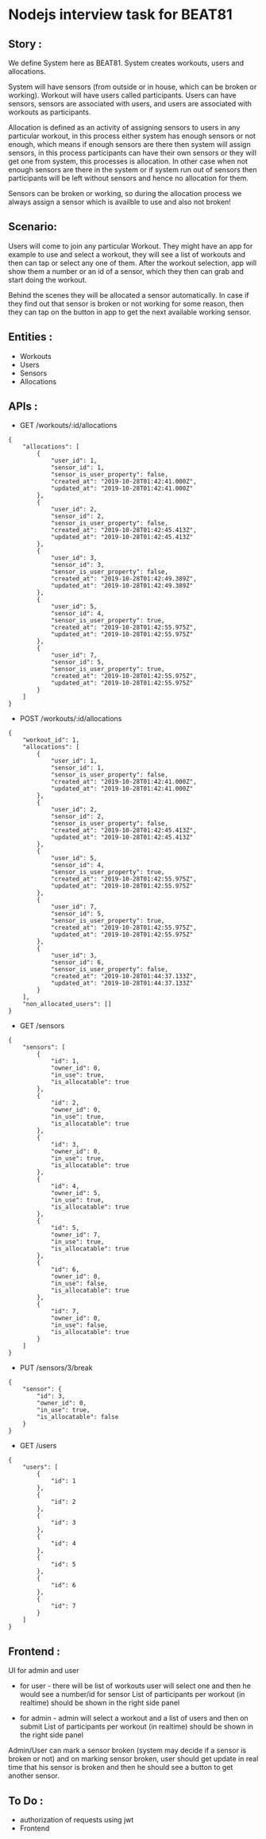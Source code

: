 # Nodejs interview task for BEAT81

## Story :

We define System here as BEAT81. System creates workouts, users and allocations.

System will have sensors (from outside or in house, which can be broken or working).
Workout will have users called participants.
Users can have sensors, sensors are associated with users, and users are associated with workouts as participants.

Allocation is defined as an activity of assigning sensors to users in any particular workout, in this process either system has enough sensors or not enough, which means if enough sensors are there then system will assign sensors, in this process participants can have their own sensors or they will get one from system, this processes is allocation. In other case when not enough sensors are there in the system or if system run out of sensors then participants will be left without sensors and hence no allocation for them.

Sensors can be broken or working, so during the allocation process we always assign a sensor which is availble to use and also not broken!

## Scenario:

Users will come to join any particular Workout. They might have an app for example to use and select a workout, they will see a list of workouts and then can tap or select any one of them. After the workout selection, app will show them a number or an id of a sensor, which they then can grab and start doing the workout.

Behind the scenes they will be allocated a sensor automatically. In case if they find out that sensor is broken or not working for some reason, then they can tap on the button in app to get the next available working sensor.

## Entities :

- Workouts
- Users
- Sensors
- Allocations

## APIs :

- GET /workouts/:id/allocations

```
{
    "allocations": [
        {
            "user_id": 1,
            "sensor_id": 1,
            "sensor_is_user_property": false,
            "created_at": "2019-10-28T01:42:41.000Z",
            "updated_at": "2019-10-28T01:42:41.000Z"
        },
        {
            "user_id": 2,
            "sensor_id": 2,
            "sensor_is_user_property": false,
            "created_at": "2019-10-28T01:42:45.413Z",
            "updated_at": "2019-10-28T01:42:45.413Z"
        },
        {
            "user_id": 3,
            "sensor_id": 3,
            "sensor_is_user_property": false,
            "created_at": "2019-10-28T01:42:49.389Z",
            "updated_at": "2019-10-28T01:42:49.389Z"
        },
        {
            "user_id": 5,
            "sensor_id": 4,
            "sensor_is_user_property": true,
            "created_at": "2019-10-28T01:42:55.975Z",
            "updated_at": "2019-10-28T01:42:55.975Z"
        },
        {
            "user_id": 7,
            "sensor_id": 5,
            "sensor_is_user_property": true,
            "created_at": "2019-10-28T01:42:55.975Z",
            "updated_at": "2019-10-28T01:42:55.975Z"
        }
    ]
}
```

- POST /workouts/:id/allocations

```
{
    "workout_id": 1,
    "allocations": [
        {
            "user_id": 1,
            "sensor_id": 1,
            "sensor_is_user_property": false,
            "created_at": "2019-10-28T01:42:41.000Z",
            "updated_at": "2019-10-28T01:42:41.000Z"
        },
        {
            "user_id": 2,
            "sensor_id": 2,
            "sensor_is_user_property": false,
            "created_at": "2019-10-28T01:42:45.413Z",
            "updated_at": "2019-10-28T01:42:45.413Z"
        },
        {
            "user_id": 5,
            "sensor_id": 4,
            "sensor_is_user_property": true,
            "created_at": "2019-10-28T01:42:55.975Z",
            "updated_at": "2019-10-28T01:42:55.975Z"
        },
        {
            "user_id": 7,
            "sensor_id": 5,
            "sensor_is_user_property": true,
            "created_at": "2019-10-28T01:42:55.975Z",
            "updated_at": "2019-10-28T01:42:55.975Z"
        },
        {
            "user_id": 3,
            "sensor_id": 6,
            "sensor_is_user_property": false,
            "created_at": "2019-10-28T01:44:37.133Z",
            "updated_at": "2019-10-28T01:44:37.133Z"
        }
    ],
    "non_allocated_users": []
}
```

- GET /sensors

```
{
    "sensors": [
        {
            "id": 1,
            "owner_id": 0,
            "in_use": true,
            "is_allocatable": true
        },
        {
            "id": 2,
            "owner_id": 0,
            "in_use": true,
            "is_allocatable": true
        },
        {
            "id": 3,
            "owner_id": 0,
            "in_use": true,
            "is_allocatable": true
        },
        {
            "id": 4,
            "owner_id": 5,
            "in_use": true,
            "is_allocatable": true
        },
        {
            "id": 5,
            "owner_id": 7,
            "in_use": true,
            "is_allocatable": true
        },
        {
            "id": 6,
            "owner_id": 0,
            "in_use": false,
            "is_allocatable": true
        },
        {
            "id": 7,
            "owner_id": 0,
            "in_use": false,
            "is_allocatable": true
        }
    ]
}
```

- PUT /sensors/3/break

```
{
    "sensor": {
        "id": 3,
        "owner_id": 0,
        "in_use": true,
        "is_allocatable": false
    }
}
```

- GET /users

```
{
    "users": [
        {
            "id": 1
        },
        {
            "id": 2
        },
        {
            "id": 3
        },
        {
            "id": 4
        },
        {
            "id": 5
        },
        {
            "id": 6
        },
        {
            "id": 7
        }
    ]
}

```

## Frontend :

UI for admin and user

- for user - there will be list of workouts
  user will select one and then he would see a number/id for sensor
  List of participants per workout (in realtime) should be shown in the right side panel

- for admin - admin will select a workout and a list of users and then on submit
  List of participants per workout (in realtime) should be shown in the right side panel

Admin/User can mark a sensor broken (system may decide if a sensor is broken or not)
and on marking sensor broken, user should get update in real time that his sensor is broken and then he should see a button to get another sensor.

## To Do :

- authorization of requests using jwt
- Frontend
